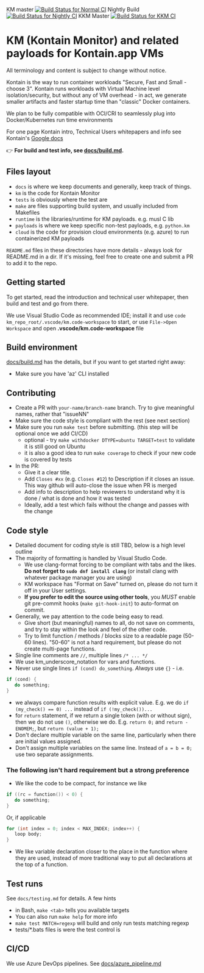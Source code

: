 KM master [![Build Status for Normal CI](https://dev.azure.com/kontainapp/KontainMonitor/_apis/build/status/kontainapp.km?branchName=master)](https://dev.azure.com/kontainapp/KontainMonitor/_build/latest?definitionId=4&branchName=master)
Nightly Build [![Build Status for Nightly CI](https://dev.azure.com/kontainapp/KontainMonitor/_apis/build/status/kontainapp.km-nightly?branchName=master)](https://dev.azure.com/kontainapp/KontainMonitor/_build/latest?definitionId=5&branchName=master)
KKM Master [![Build Status for KKM CI](https://dev.azure.com/kontainapp/KontainMonitor/_apis/build/status/kontainapp.km-kkm?branchName=master)](https://dev.azure.com/kontainapp/KontainMonitor/_build/latest?definitionId=7&branchName=master)

# KM (Kontain Monitor) and related payloads for Kontain.app VMs

All terminology and content is subject to change without notice.

Kontain is the way to run container workloads "Secure, Fast and Small - choose 3". Kontain runs workloads with Virtual Machine level isolation/security, but without any of VM overhead - in act, we generate smaller artifacts and faster startup time than "classic" Docker containers.

We plan to be fully compatible with OCI/CRI to seamlessly plug into Docker/Kubernetes run time environments

For one page Kontain intro, Technical Users whitepapers and info see Kontain's [Google docs](https://docs.google.com)

:point_right: **For build and test info, see [docs/build.md](docs/build.md).**

## Files layout

* `docs` is where we keep documents and generally, keep track of things.
* `km` is the code for Kontain Monitor
* `tests` is obviously where the test are
* `make` are files supporting build system, and usually included from Makefiles
* `runtime` is the libraries/runtime for KM payloads. e.g. musl C lib
* `payloads` is where we keep specific non-test payloads, e.g. `python.km`
* `cloud` is the code for provision cloud environments (e.g. azure) to run containerized KM payloads

`README.md` files in these directories have more details - always look for README.md in a dir. If it's missing, feel free to create one and submit a PR to add it to the repo.

## Getting started

To get started, read the introduction and technical user whitepaper, then build and test and go from there.

We use Visual Studio Code as recommended IDE; install it and use `code km_repo_root/.vscode/km.code-workspace` to start, or use `File->Open Workspace` and open  **.vscode/km.code-workspace** file

## Build environment

[docs/build.md](docs/build.md) has the details, but if you want to get started right away:

* Make sure you have 'az' CLI installed

## Contributing

* Create a PR with `your-name/branch-name` branch. Try to give meaningful names, rather that "issueNN"
* Make sure the code style is compliant with the rest (see next section)
* Make sure you run `make test` before submitting. (this step will be optional once we add CI/CD)
  * optional - try `make withdocker DTYPE=ubuntu TARGET=test` to validate it is still good on Ubuntu
  * it is also a good idea to run `make coverage` to check if your new code is covered by tests
* In the PR:
  * Give it a clear title.
  * Add `Closes #xx` (e.g. `Closes #12`) to Description if it closes an issue. This way  github will auto-close the issue when PR is merged
  * Add info to description to help reviewers to understand why it is done / what is done and how it was tested
  * Ideally, add a test which fails without the change and passes with the change

## Code style

* Detailed document  for coding style is still TBD, below is a high level outline
* The majority of formatting is handled by Visual Studio Code.
  * We use clang-format forcing to be compliant with tabs and the likes. **Do not forget to `sudo dnf install clang`** (or install clang with whatever package manager you are using)
  * KM workspace has "Format on Save" turned on, please do not turn it off in your User settings.
  * **If you prefer to edit the source using other tools**, you *MUST* enable git pre-commit hooks (`make git-hook-init`) to auto-format on commit.
* Generally, we pay attention to the code being easy to read.
  * Give short (but meaningful) names to all, do not save on comments, and try to stay within the look and feel of the other code.
  * Try to limit function / methods / blocks size to a readable page (50-60 lines). "50-60" is not a hard requirement, but please do not create multi-page functions.
* Single line comments are `//`, multiple lines `/* ... */`
* We use km_underscore_notation for vars and functions.
* Never use single lines `if (cond) do_something`. *Always* use `{}` - i.e.

```C
if (cond) {
   do something;
}
```

* we always compare function results with explicit value. E.g. we do `if (my_check() == 0) ...` instead of `if (!my_check())...`
* for `return` statement, if we return a single token (with or without sign), then we do not use `()`, otherwise we do. E.g. `return 0;` and `return -ENOMEM;`, but `return (value + 1);`
* Don't declare multiple variable on the same line, particularly when there are initial values assigned.
* Don't assign multiple variables on the same line. Instead of `a = b = 0;` use two separate assignments.

### The following isn't hard requirement but a strong preference

* We like the code to be compact, for instance we like

```C
if ((rc = function()) < 0) {
   do something;
}
```

Or, if applicable

```C
for (int index = 0; index < MAX_INDEX; index++) {
   loop body;
}
```

* We like variable declaration closer to the place in the function where they are used, instead of more traditional way to put all declarations at the top of a function.

## Test runs

See `docs/testing.md` for details. A few hints

* in Bash, `make <tab>` tells you available targets
* You can also run `make help` for more info
* `make test MATCH=regexp` will build and only run tests matching regexp
* tests/*.bats files is were the test control is

## CI/CD

We use Azure DevOps pipelines. See [docs/azure_pipeline.md](docs/azure_pipeline.md)
